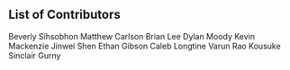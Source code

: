 ## List of Contributors
Beverly Sihsobhon
Matthew Carlson
Brian Lee
Dylan Moody
Kevin Mackenzie
Jinwei Shen
Ethan Gibson
Caleb Longtine
Varun Rao
Kousuke
Sinclair Gurny
